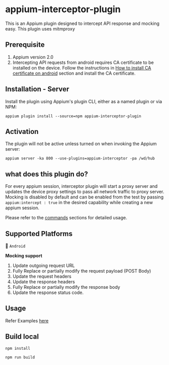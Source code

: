 # appium-interceptor-plugin

This is an Appium plugin designed to intercept API response and mocking easy.
This plugin uses mitmproxy

## Prerequisite

1. Appium version 2.0
2. Intercepting API requests from android requires CA certificate to be installed on the device. Follow the instructions in [How to install CA certificate on android](./docs/certificate-installation.md) section and install the CA certificate.

## Installation - Server

Install the plugin using Appium's plugin CLI, either as a named plugin or via NPM:

```shell
appium plugin install --source=npm appium-interceptor-plugin
```

## Activation

The plugin will not be active unless turned on when invoking the Appium server:

`appium server -ka 800 --use-plugins=appium-interceptor -pa /wd/hub`

## what does this plugin do?

For every appium session, interceptor plugin will start a proxy server and updates the device proxy settings to pass all network traffic to proxy server. Mocking is disabled by default and can be enabled from the test by passing `appium:intercept : true` in the desired capability while creating a new appium session.

Please refer to the [commands](/docs/commands.md) sections for detailed usage.

## Supported Platforms

💚 `Android`

**Mocking support**

1. Update outgoing request URL
2. Fully Replace or partially modify the request payload (POST Body)
3. Update the request headers
4. Update the response headers
5. Fully Replace or partially modify the response body
6. Update the response status code.

## Usage

Refer Examples [here](./test/plugin.spec.js)

## Build local

`npm install`

`npm run build`

